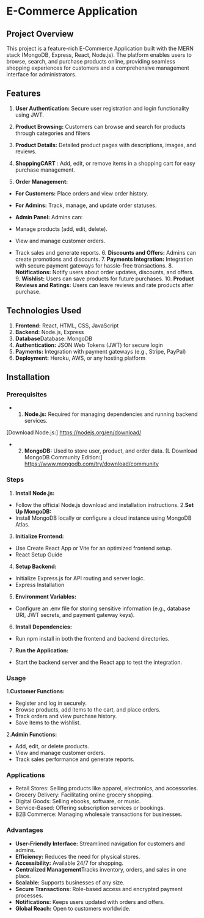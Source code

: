 # E-Commerce Application
## Project Overview
This project is a feature-rich E-Commerce Application built with the MERN stack (MongoDB, Express, React, Node.js). The platform enables users to browse, search, and purchase products online, providing seamless shopping experiences for customers and a comprehensive management interface for administrators.
## Features
 1. **User Authentication:** Secure user registration and login functionality using JWT.
2. **Product Browsing:** Customers can browse and search for products through categories and filters

3.  **Product Details:** Detailed product pages with descriptions, images, and reviews.
  4. **ShoppingCART**  : Add, edit, or remove items in a shopping cart for easy purchase management.
  
 5. **Order Management:**
   
 - **For Customers:** Place orders and view order history.
  - **For Admins:** Track, manage, and update order statuses.
  - **Admin Panel:** Admins can:
- Manage products (add, edit, delete).

- View and manage customer orders.

- Track sales and generate reports.
  6. **Discounts and Offers:** Admins can create promotions and discounts.
   7. **Payments Integration:** Integration with secure payment gateways for hassle-free transactions.
  8.  **Notifications:** Notify users about order updates, discounts, and offers.
  9. **Wishlist:** Users can save products for future purchases.
  10. **Product Reviews and Ratings:** Users can leave reviews and rate products after purchase.

  

## Technologies Used
1. **Frontend:** React, HTML, CSS, JavaScript 
2. **Backend:** Node.js, Express
3. **Database**Database: MongoDB
4. **Authentication:** JSON Web Tokens (JWT) for secure login
5. **Payments:** Integration with payment gateways (e.g., Stripe, PayPal)
6. **Deployment:** Heroku, AWS, or any hosting platform

  


## Installation
### Prerequisites

- 1. **Node.js:**  Required for managing dependencies and running backend services.

[Download Node.js:] https://nodejs.org/en/download/

- 2.  **MongoDB:** Used to store user, product, and order data.
 [L
Download MongoDB Community Edition:]
https://www.mongodb.com/try/download/community
### Steps
 1. **Install Node.js:** 
- Follow the official Node.js download and installation instructions.
2.**Set Up MongoDB:**
- Install MongoDB locally or configure a cloud instance using MongoDB Atlas.
3. **Initialize Frontend:**
- Use Create React App or Vite for an optimized frontend setup.
- React Setup Guide
4. **Setup Backend:**
  - Initialize Express.js for API routing and server logic.
  - Express Installation
 
5. **Environment Variables:**
  - Configure an .env file for storing sensitive information (e.g., database URI, JWT secrets, and payment gateway keys).
6. **Install Dependencies:**
- Run npm install in both the frontend and backend directories.
7. **Run the Application:**
- Start the backend server and the React app to test the integration.
  


### Usage
1.**Customer Functions:**
- Register and log in securely.
- Browse products, add items to the cart, and place orders.
- Track orders and view purchase history.
- Save items to the wishlist.

2.**Admin Functions:**

- Add, edit, or delete products.
- View and manage customer orders.
- Track sales performance and generate reports.

### Applications
- Retail Stores: Selling products like apparel, electronics, and accessories.
- Grocery Delivery: Facilitating online grocery shopping.
- Digital Goods: Selling ebooks, software, or music.
- Service-Based: Offering subscription services or bookings.
- B2B Commerce: Managing wholesale transactions for businesses.
### Advantages
- **User-Friendly Interface:** Streamlined navigation for customers and admins.
- **Efficiency:** Reduces the need for physical stores.
- **Accessibility:** Available 24/7 for shopping.
- **Centralized Management**Tracks inventory, orders, and sales in one place.
- **Scalable:** Supports businesses of any size.
- **Secure Transactions:** Role-based access and encrypted payment processes.
- **Notifications:** Keeps users updated with orders and offers.
- **Global Reach:** Open to customers worldwide.

